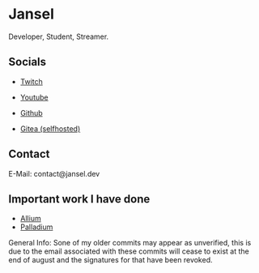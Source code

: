 <h1>Jansel</h1><p>Developer, Student, Streamer.</p><h2>Socials</h2><ul><li><p><a target="_blank" rel="noopener noreferrer nofollow" href="https://twitch.tv/janselosu">Twitch</a> </p></li><li><p><a target="_blank" rel="noopener noreferrer nofollow" href="https://youtube.com/@jansel_osu">Youtube</a> </p></li><li><p><a target="_blank" rel="noopener noreferrer nofollow" href="https://github.com/notjansel">Github</a> </p></li><li><p><a target="_blank" rel="noopener noreferrer nofollow" href="https://git.jansel.dev">Gitea (selfhosted)</a> </p></li></ul><h2>Contact</h2><p>E-Mail: contact@jansel.dev</p>

## Important work I have done
- [Allium](https://github.com/HyacinthBots/Allium)
- [Palladium](https://github.com/NotJansel/Palladium)

General Info: Sone of my older commits may appear as unverified, this is due to the email associated with these commits will cease to exist at the end of august and the signatures for that have been revoked.
